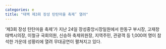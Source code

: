 ```yaml
---
categories: e
title: "태백 제3회 장성 탄탄마을 축제’ 열려"
---
```

‘제3회 장성 탄탄마을 축제’가 지난 24일 장성중앙시장일원에서 한동구 부시장, 고재창 태백시의장, 이철규 국회의원, 신승하 축제위원장, 지역주민, 관광객 등 1,000여 명이 참석한 가운데 성황리에 열려 무대공연이 펼쳐지고 있다.